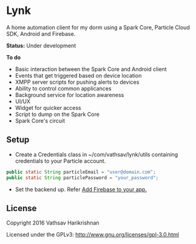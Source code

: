 # Lynk
A home automation client for my dorm using a Spark Core, Particle Cloud SDK, Android and Firebase.

**Status:** Under development

**To do**
* Basic interaction between the Spark Core and Android client
* Events that get triggered based on device location
* XMPP server scripts for pushing alerts to devices
* Ability to control common applicances
* Background service for location awareness
* UI/UX
* Widget for quicker access
* Script to dump on the Spark Core
* Spark Core's circuit

## Setup
* Create a Credentials class in ~/com/vathsav/lynk/utils containing credentials to your Particle account.

```java
public static String particleEmail = "user@domain.com";
public static String particlePassword = "your_password";
```
* Set the backend up. Refer [Add Firebase to your app.](https://firebase.google.com/docs/android/setup#add_firebase_to_your_app)

## License

Copyright 2016 Vathsav Harikrishnan

Licensed under the GPLv3: http://www.gnu.org/licenses/gpl-3.0.html
